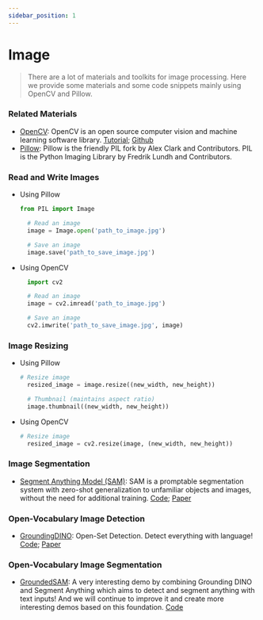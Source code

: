 ```yaml
---
sidebar_position: 1
---
```



# Image
> There are a lot of materials and toolkits for image processing. Here we provide some materials and some code snippets mainly using OpenCV and Pillow.

### Related Materials
- [OpenCV](https://opencv.org/): OpenCV is an open source computer vision and machine learning software library. [Tutorial](https://docs.opencv.org/4.x/d9/df8/tutorial_root.html); [Github](https://github.com/opencv/opencv)
- [Pillow](https://pillow.readthedocs.io/en/stable/): Pillow is the friendly PIL fork by Alex Clark and Contributors. PIL is the Python Imaging Library by Fredrik Lundh and Contributors.

### Read and Write Images
- Using Pillow
  ```python
  from PIL import Image

    # Read an image
    image = Image.open('path_to_image.jpg')

    # Save an image
    image.save('path_to_save_image.jpg')
  ```
- Using OpenCV
  ```python
    import cv2

    # Read an image
    image = cv2.imread('path_to_image.jpg')

    # Save an image
    cv2.imwrite('path_to_save_image.jpg', image)
  ```

### Image Resizing
- Using Pillow
  ```python
  # Resize image
    resized_image = image.resize((new_width, new_height))

    # Thumbnail (maintains aspect ratio)
    image.thumbnail((new_width, new_height))
  ```
- Using OpenCV
  ```python
  # Resize image
    resized_image = cv2.resize(image, (new_width, new_height))
  ```


### Image Segmentation
- [Segment Anything Model (SAM)](https://segment-anything.com/): SAM is a promptable segmentation system with zero-shot generalization to unfamiliar objects and images, without the need for additional training. [Code](https://github.com/facebookresearch/segment-anything); [Paper](https://arxiv.org/abs/2304.02643)

### Open-Vocabulary Image Detection
- [GroundingDINO](https://github.com/IDEA-Research/GroundingDINO): Open-Set Detection. Detect everything with language! [Code](https://github.com/IDEA-Research/GroundingDINO); [Paper](https://arxiv.org/abs/2303.05499)

### Open-Vocabulary Image Segmentation
- [GroundedSAM](https://github.com/IDEA-Research/Grounded-Segment-Anything):  A very interesting demo by combining Grounding DINO and Segment Anything which aims to detect and segment anything with text inputs! And we will continue to improve it and create more interesting demos based on this foundation.
[Code](https://github.com/IDEA-Research/Grounded-Segment-Anything)